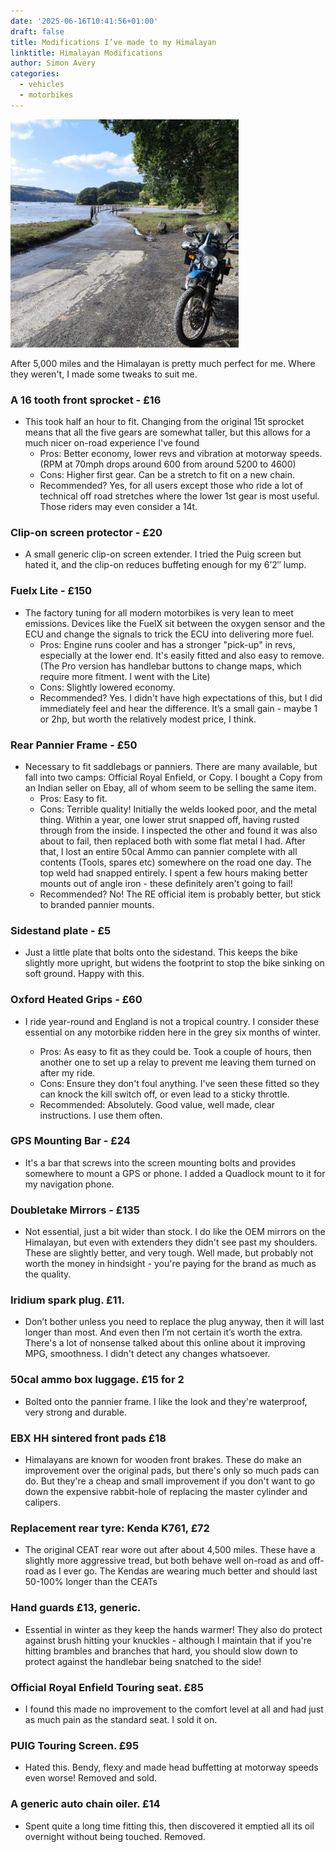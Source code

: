```yaml
---
date: '2025-06-16T10:41:56+01:00'
draft: false
title: Modifications I’ve made to my Himalayan
linktitle: Himalayan Modifications
author: Simon Avery
categories: 
  - vehicles
  - motorbikes
---
```


![Helping me find nice places](1.jpg)

After 5,000 miles and the Himalayan is pretty much perfect for me. Where they weren't, I made some tweaks to suit me. 

### A 16 tooth front sprocket - £16

* This took half an hour to fit. Changing from the original 15t sprocket means that all the five gears are somewhat taller, but this allows for a much nicer on-road experience I've found
    * Pros: Better economy, lower revs and vibration at motorway speeds. (RPM at 70mph drops around 600 from around 5200 to 4600)
    * Cons: Higher first gear. Can be a stretch to fit on a new chain.
    * Recommended? Yes, for all users except those who ride a lot of technical off road stretches where the lower 1st gear is most useful. Those riders may even consider a 14t.

### Clip-on screen protector - £20

* A small generic clip-on screen extender. I tried the Puig screen but hated it, and the clip-on reduces buffeting enough for my 6’2″ lump.

### Fuelx Lite - £150

* The factory tuning for all modern motorbikes is very lean to meet emissions. Devices like the FuelX sit between the oxygen sensor and the ECU and change the signals to trick the ECU into delivering more fuel. 
    * Pros: Engine runs cooler and has a stronger "pick-up" in revs, especially at the lower end. It's easily fitted and also easy to remove. (The Pro version has handlebar buttons to change maps, which require more fitment. I went with the Lite)
    * Cons: Slightly lowered economy. 
    * Recommended? Yes. I didn't have high expectations of this, but I did immediately feel and hear the difference. It’s a small gain - maybe 1 or 2hp, but worth the relatively modest price, I think. 

### Rear Pannier Frame - £50

* Necessary to fit saddlebags or panniers. There are many available, but fall into two camps: Official Royal Enfield, or Copy. I bought a Copy from an Indian seller on Ebay, all of whom seem to be selling the same item.
    * Pros: Easy to fit.
    * Cons: Terrible quality! Initially the welds looked poor, and the metal thing. Within a year, one lower strut snapped off, having rusted through from the inside. I inspected the other and found it was also about to fail, then replaced both with some flat metal I had. After that, I lost an entire 50cal Ammo can pannier complete with all contents (Tools, spares etc) somewhere on the road one day. The top weld had snapped entirely. I spent a few hours making better mounts out of angle iron - these definitely aren't going to fail!
    * Recommended? No!  The RE official item is probably better, but stick to branded pannier mounts. 

### Sidestand plate - £5

* Just a little plate that bolts onto the sidestand. This keeps the bike slightly more upright, but widens the footprint to stop the bike sinking on soft ground. Happy with this.

### Oxford Heated Grips - £60

* I ride year-round and England is not a tropical country. I consider these essential on any motorbike ridden here in the grey six months of winter. 

    * Pros: As easy to fit as they could be. Took a couple of hours, then another one to set up a relay to prevent me leaving them turned on after my ride.
    * Cons: Ensure they don't foul anything. I've seen these fitted so they can knock the kill switch off, or even lead to a sticky throttle.
    * Recommended: Absolutely. Good value, well made, clear instructions. I use them often.

### GPS Mounting Bar - £24

* It's a bar that screws into the screen mounting bolts and provides somewhere to mount a GPS or phone. I added a Quadlock mount to it for my navigation phone.

### Doubletake Mirrors - £135

* Not essential, just a bit wider than stock. I do like the OEM mirrors on the Himalayan, but even with extenders they didn't see past my shoulders. These are slightly better, and very tough. Well made, but probably not worth the money in hindsight - you're paying for the brand as much as the quality.

### Iridium spark plug. £11. 

* Don’t bother unless you need to replace the plug anyway, then it will last longer than most. And even then I’m not certain it’s worth the extra.  There's a lot of nonsense talked about this online about it improving MPG, smoothness. I didn't detect any changes whatsoever.

### 50cal ammo box luggage. £15 for 2 

* Bolted onto the pannier frame. I like the look and they're waterproof, very strong and durable. 

### EBX HH sintered front pads £18 

* Himalayans are known for wooden front brakes. These do make an improvement over the original pads, but there's only so much pads can do. But they're a cheap and small improvement if you don't want to go down the expensive rabbit-hole of replacing the master cylinder and calipers. 

### Replacement rear tyre: Kenda K761, £72

* The original CEAT rear wore out after about 4,500 miles. These have a slightly more aggressive tread, but both behave well on-road as and off-road as I ever go. The Kendas are wearing much better and should last 50-100% longer than the CEATs

### Hand guards £13, generic. 

* Essential in winter as they keep the hands warmer! They also do protect against brush hitting your knuckles - although I maintain that if you're hitting brambles and branches that hard, you should slow down to protect against the handlebar being snatched to the side!

### Official Royal Enfield Touring seat. £85

* I found this made no improvement to the comfort level at all and had just as much pain as the standard seat. I sold it on.

### PUIG Touring Screen. £95

* Hated this. Bendy, flexy and made head buffetting at motorway speeds even worse!  Removed and sold.

### A generic auto chain oiler. £14

* Spent quite a long time fitting this, then discovered it emptied all its oil overnight without being touched. Removed.

